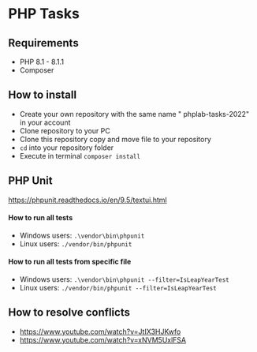 # PHP Tasks

## Requirements

 * PHP 8.1 - 8.1.1
 * Composer

## How to install
 * Create your own repository with the same name "
   phplab-tasks-2022" in your account
 * Clone repository to your PC
 * Clone this repository copy and move file to your repository
 * `cd` into your repository folder
 * Execute in terminal `composer install`
 
## PHP Unit
https://phpunit.readthedocs.io/en/9.5/textui.html
 
#### How to run all tests
 * Windows users: `.\vendor\bin\phpunit`
 * Linux users: `./vendor/bin/phpunit`
 
#### How to run all tests from specific file
 * Windows users: `.\vendor\bin\phpunit --filter=IsLeapYearTest`
 * Linux users: `./vendor/bin/phpunit --filter=IsLeapYearTest`

## How to resolve conflicts
 * https://www.youtube.com/watch?v=JtIX3HJKwfo
 * https://www.youtube.com/watch?v=xNVM5UxlFSA
